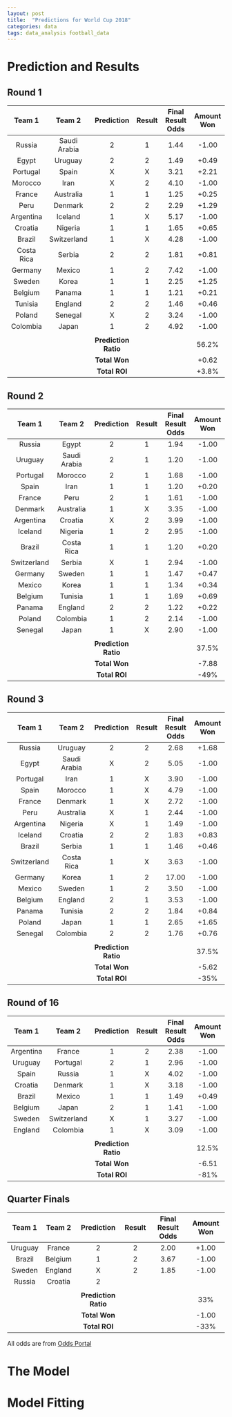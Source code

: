 ```yaml
---
layout: post
title:  "Predictions for World Cup 2018"
categories: data
tags: data_analysis football_data   
---
```

# Prediction and Results 

## Round 1

| Team 1         | Team 2    | Prediction  | Result  | Final Result Odds | Amount Won |
|:-------------:|:----------:|:-----------:|:-------:|:-----------------:|:----------:|
| Russia      | Saudi Arabia | 2 | 1 | 1.44 | -1.00 |
| Egypt       | Uruguay      | 2 | 2 | 1.49 | +0.49 |
| Portugal    | Spain        | X | X | 3.21 | +2.21 |
| Morocco     | Iran         | X | 2 | 4.10 | -1.00 | 
| France      | Australia    | 1 | 1 | 1.25 | +0.25 | 
| Peru        | Denmark      | 2 | 2 | 2.29 | +1.29 |
| Argentina   | Iceland      | 1 | X | 5.17 | -1.00 |
| Croatia     | Nigeria      | 1 | 1 | 1.65 | +0.65 |
| Brazil      | Switzerland  | 1 | X | 4.28 | -1.00 |
| Costa Rica  | Serbia       | 2 | 2 | 1.81 | +0.81 | 
| Germany     | Mexico       | 1 | 2 | 7.42 | -1.00 |
| Sweden      | Korea        | 1 | 1 | 2.25 | +1.25 |
| Belgium     | Panama       | 1 | 1 | 1.21 | +0.21 |
| Tunisia     | England      | 2 | 2 | 1.46 | +0.46 |
| Poland      | Senegal      | X | 2 | 3.24 | -1.00 |
| Colombia    | Japan        | 1 | 2 | 4.92 | -1.00 |
|      |         |  |   |
|             |              | **Prediction Ratio** | | | 56.2% |
|             |              | **Total Won** | | | +0.62 |
|             |              | **Total ROI** | | | +3.8% |


## Round 2

| Team 1         | Team 2    | Prediction  | Result  | Final Result Odds | Amount Won |
|:-------------:|:----------:|:-----------:|:-------:|:-----------------:|:----------:|
| Russia      | Egypt        | 2 | 1 | 1.94 | -1.00 |
| Uruguay     | Saudi Arabia | 2 | 1 | 1.20 | -1.00 |
| Portugal    | Morocco      | 2 | 1 | 1.68 | -1.00 |
| Spain       | Iran         | 1 | 1 | 1.20 | +0.20 |
| France      | Peru         | 2 | 1 | 1.61 | -1.00 | 
| Denmark     | Australia    | 1 | X | 3.35 | -1.00 |
| Argentina   | Croatia      | X | 2 | 3.99 | -1.00 |
| Iceland     | Nigeria      | 1 | 2 | 2.95 | -1.00 |
| Brazil      | Costa Rica   | 1 | 1 | 1.20 | +0.20 |
| Switzerland | Serbia       | X | 1 | 2.94 | -1.00 |
| Germany     | Sweden       | 1 | 1 | 1.47 | +0.47 |
| Mexico      | Korea        | 1 | 1 | 1.34 | +0.34 |
| Belgium     | Tunisia      | 1 | 1 | 1.69 | +0.69 |
| Panama      | England      | 2 | 2 | 1.22 | +0.22 |
| Poland      | Colombia     | 1 | 2 | 2.14 | -1.00 |
| Senegal     | Japan        | 1 | X | 2.90 | -1.00 |
|      |         |  |   |
|             |              | **Prediction Ratio** | | | 37.5% |
|             |              | **Total Won** | | | -7.88 |
|             |              | **Total ROI** | | | -49% |


## Round 3

| Team 1         | Team 2    | Prediction  | Result  | Final Result Odds | Amount Won |
|:-------------:|:----------:|:-----------:|:-------:|:-----------------:|:----------:|
| Russia      | Uruguay      | 2 | 2 | 2.68 | +1.68 |
| Egypt       | Saudi Arabia | X | 2 | 5.05 | -1.00 |
| Portugal    | Iran         | 1 | X | 3.90 | -1.00 |
| Spain       | Morocco      | 1 | X | 4.79 | -1.00 |
| France      | Denmark      | 1 | X | 2.72 | -1.00 | 
| Peru        | Australia    | X | 1 | 2.44 | -1.00 |
| Argentina   | Nigeria      | X | 1 | 1.49 | -1.00 |
| Iceland     | Croatia      | 2 | 2 | 1.83 | +0.83 |
| Brazil      | Serbia       | 1 | 1 | 1.46 | +0.46 |
| Switzerland | Costa Rica   | 1 | X | 3.63 | -1.00 |
| Germany     | Korea        | 1 | 2 | 17.00 | -1.00 |
| Mexico      | Sweden       | 1 | 2 | 3.50 | -1.00 |
| Belgium     | England      | 2 | 1 | 3.53 | -1.00 |
| Panama      | Tunisia      | 2 | 2 | 1.84 | +0.84 |
| Poland      | Japan        | 1 | 1 | 2.65 | +1.65 |
| Senegal     | Colombia     | 2 | 2 | 1.76 | +0.76 |
|      |         |  |   |
|             |              | **Prediction Ratio** | | | 37.5% |
|             |              | **Total Won** | | | -5.62 |
|             |              | **Total ROI** | | | -35% |


## Round of 16

| Team 1         | Team 2    | Prediction  | Result  | Final Result Odds | Amount Won |
|:-------------:|:----------:|:-----------:|:-------:|:-----------------:|:----------:|
| Argentina   | France       | 1 | 2 | 2.38 | -1.00 |
| Uruguay     | Portugal     | 2 | 1 | 2.96 | -1.00 |
| Spain       | Russia       | 1 | X | 4.02 | -1.00 |
| Croatia     | Denmark      | 1 | X | 3.18 | -1.00 | 
| Brazil      | Mexico       | 1 | 1 | 1.49 | +0.49 |
| Belgium     | Japan        | 2 | 1 | 1.41 | -1.00 |
| Sweden      | Switzerland  | X | 1 | 3.27 | -1.00 |
| England     | Colombia     | 1 | X | 3.09 | -1.00 |
|      |         |  |   |
|             |              | **Prediction Ratio** | | | 12.5% |
|             |              | **Total Won** | | | -6.51 |
|             |              | **Total ROI** | | | -81% |


## Quarter Finals

| Team 1         | Team 2    | Prediction  | Result  | Final Result Odds | Amount Won |
|:-------------:|:----------:|:-----------:|:-------:|:-----------------:|:----------:|
| Uruguay     | France       | 2 | 2 | 2.00 | +1.00 |
| Brazil      | Belgium      | 1 | 2 | 3.67 | -1.00 |
| Sweden      | England      | X | 2 | 1.85 | -1.00 |
| Russia      | Croatia      | 2 |  |  | | 
|      |         |  |   |
|             |              | **Prediction Ratio** | | | 33% |
|             |              | **Total Won** | | | -1.00 |
|             |              | **Total ROI** | | | -33% |


All odds are from [Odds Portal][oddsportal]

# The Model 

# Model Fitting


[oddsportal]:   http://www.oddsportal.com/soccer/world/world-cup-2018/results/